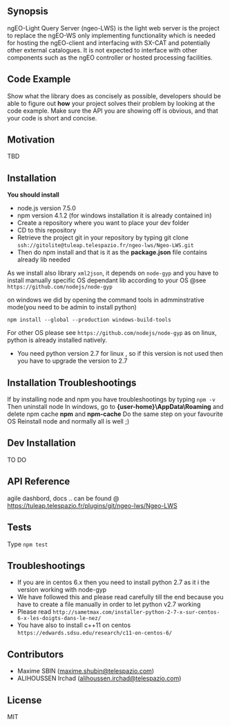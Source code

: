 ## Synopsis

ngEO-Light Query Server (ngeo-LWS) is the light web server is the project to replace the ngEO-WS only implementing functionality which is needed for hosting the ngEO-client and interfacing with SX-CAT and potentially other external catalogues.
It is not expected to interface with other components such as the ngEO controller or hosted processing facilities.

## Code Example

Show what the library does as concisely as possible, developers should be able to figure out **how** your project solves their problem by looking at the code example. Make sure the API you are showing off is obvious, and that your code is short and concise.

## Motivation

TBD

## Installation

**You should install**

- node.js version 7.5.0
- npm version 4.1.2 (for windows installation it is already contained in)
- Create a repository where you want to place your dev folder
- CD to this repository
- Retrieve the project git in your repository by typing git clone `ssh://gitolite@tuleap.telespazio.fr/ngeo-lws/Ngeo-LWS.git`
- Then do npm install and that is it as the **package.json** file contains already lib needed

As we install also library `xml2json`, it depends on `node-gyp`
and you have to install manually specific OS dependant lib according to your OS
@see `https://github.com/nodejs/node-gyp`

on windows we did by opening the command tools in admminstrative mode(you need to be admin to install python)

`npm install --global --production windows-build-tools`

For other OS please see `https://github.com/nodejs/node-gyp` as on linux, python is already installed natively.
- You need python version 2.7 for linux , so if this version is not used then you have to upgrade the version to 2.7

## Installation Troubleshootings
If by installing node and npm you have troubleshootings by typing `npm -v`
Then uninstall node
In windows, go to **{user-home}\AppData\Roaming**
and delete npm cache **npm** and **npm-cache**
Do the same step on your favourite OS
Reinstall node and normally all is well ;)

## Dev Installation
TO DO

## API Reference

agile dashbord, docs .. can be found @ https://tuleap.telespazio.fr/plugins/git/ngeo-lws/Ngeo-LWS

## Tests

Type `npm test`

## Troubleshootings
- If you are in centos 6.x then you need to install python 2.7 as it i the version working with node-gyp
- We have followed this and please read carefully till the end because you have to create a file manually in order to let python v2.7 working
- Please read `http://sametmax.com/installer-python-2-7-x-sur-centos-6-x-les-doigts-dans-le-nez/`
- You have also to install c++11 on centos `https://edwards.sdsu.edu/research/c11-on-centos-6/`

## Contributors

- Maxime SBIN (maxime.shubin@telespazio.com)
- ALIHOUSSEN Irchad (alihoussen.irchad@telespazio.com)

## License

MIT